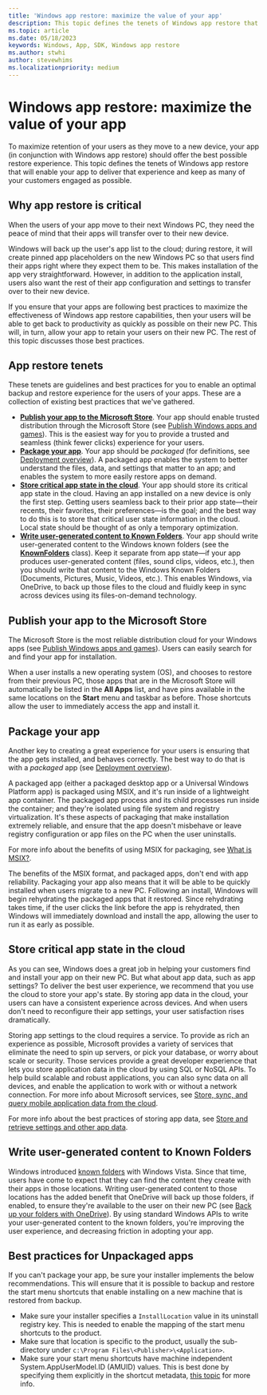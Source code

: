 ```yaml
---
title: 'Windows app restore: maximize the value of your app'
description: This topic defines the tenets of Windows app restore that will enable your app to deliver the best backup and restore experience it can.
ms.topic: article
ms.date: 05/18/2023
keywords: Windows, App, SDK, Windows app restore
ms.author: stwhi
author: stevewhims
ms.localizationpriority: medium
---
```


# Windows app restore: maximize the value of your app

To maximize retention of your users as they move to a new device, your app (in conjunction with Windows app restore) should offer the best possible restore experience. This topic defines the tenets of Windows app restore that will enable your app to deliver that experience and keep as many of your customers engaged as possible.

## Why app restore is critical

When the users of your app move to their next Windows PC, they need the peace of mind that their apps will transfer over to their new device.

Windows will back up the user's app list to the cloud; during restore, it will create pinned app placeholders on the new Windows PC so that users find their apps right where they expect them to be. This makes installation of the app very straightforward. However, in addition to the application install, users also want the rest of their app configuration and settings to transfer over to their new device.

If you ensure that your apps are following best practices to maximize the effectiveness of Windows app restore capabilities, then your users will be able to get back to productivity as quickly as possible on their new PC. This will, in turn, allow your app to retain your users on their new PC. The rest of this topic discusses those best practices.

## App restore tenets

These tenets are guidelines and best practices for you to enable an optimal backup and restore experience for the users of your apps. These are a collection of existing best practices that we've gathered.

* [**Publish your app to the Microsoft Store**](#publish-your-app-to-the-microsoft-store). Your app should enable trusted distribution through the Microsoft Store (see [Publish Windows apps and games](/windows/apps/publish/)). This is the easiest way for you to provide a trusted and seamless (think fewer clicks) experience for your users.
* [**Package your app**](#package-your-app). Your app should be *packaged* (for definitions, see [Deployment overview](/windows/apps/package-and-deploy/)). A packaged app enables the system to better understand the files, data, and settings that matter to an app; and enables the system to more easily restore apps on demand.
* [**Store critical app state in the cloud**](#store-critical-app-state-in-the-cloud). Your app should store its critical app state in the cloud. Having an app installed on a new device is only the first step. Getting users seamless back to their prior app state&mdash;their recents, their favorites, their preferences&mdash;is the goal; and the best way to do this is to store that critical user state information in the cloud. Local state should be thought of as only a temporary optimization.
* [**Write user-generated content to Known Folders**](#write-user-generated-content-to-known-folders). Your app should write user-generated content to the Windows known folders (see the [**KnownFolders**](/uwp/api/windows.storage.knownfolders) class). Keep it separate from app state&mdash;if your app produces user-generated content (files, sound clips, videos, etc.), then you should write that content to the Windows Known Folders (Documents, Pictures, Music, Videos, etc.). This enables Windows, via OneDrive, to back up those files to the cloud and fluidly keep in sync across devices using its files-on-demand technology.

## Publish your app to the Microsoft Store

The Microsoft Store is the most reliable distribution cloud for your Windows apps (see [Publish Windows apps and games](/windows/apps/publish/)). Users can easily search for and find your app for installation.

When a user installs a new operating system (OS), and chooses to restore from their previous PC, those apps that are in the Microsoft Store will automatically be listed in the **All Apps** list, and have pins available in the same locations on the **Start** menu and taskbar as before. Those shortcuts allow the user to immediately access the app and install it.

## Package your app

Another key to creating a great experience for your users is ensuring that the app gets installed, and behaves correctly. The best way to do that is with a *packaged* app (see [Deployment overview](/windows/apps/package-and-deploy/)).

A packaged app (either a packaged desktop app or a Universal Windows Platform app) is packaged using MSIX, and it's run inside of a lightweight app container. The packaged app process and its child processes run inside the container; and they're isolated using file system and registry virtualization. It's these aspects of packaging that make installation extremely reliable, and ensure that the app doesn't misbehave or leave registry configuration or app files on the PC when the user uninstalls.

For more info about the benefits of using MSIX for packaging, see [What is MSIX?](/windows/msix/overview).

The benefits of the MSIX format, and packaged apps, don't end with app reliability. Packaging your app also means that it will be able to be quickly installed when users migrate to a new PC. Following an install, Windows will begin rehydrating the packaged apps that it restored. Since rehydrating takes time, if the user clicks the link before the app is rehydrated, then Windows will immediately download and install the app, allowing the user to run it as early as possible.

## Store critical app state in the cloud

As you can see, Windows does a great job in helping your customers find and install your app on their new PC. But what about app data, such as app settings? To deliver the best user experience, we recommend that you use the cloud to store your app's state. By storing app data in the cloud, your users can have a consistent experience across devices. And when users don't need to reconfigure their app settings, your user satisfaction rises dramatically.

Storing app settings to the cloud requires a service. To provide as rich an experience as possible, Microsoft provides a variety of services that eliminate the need to spin up servers, or pick your database, or worry about scale or security. Those services provide a great developer experience that lets you store application data in the cloud by using SQL or NoSQL APIs. To help build scalable and robust applications, you can also sync data on all devices, and enable the application to work with or without a network connection. For more info about Microsoft services, see [Store, sync, and query mobile application data from the cloud](/azure/developer/mobile-apps/data-storage).

For more info about the best practices of storing app data, see [Store and retrieve settings and other app data](/windows/apps/design/app-settings/store-and-retrieve-app-data).

## Write user-generated content to Known Folders

Windows introduced [known folders](/windows/win32/shell/known-folders) with Windows Vista. Since that time, users have come to expect that they can find the content they create with their apps in those locations. Writing user-generated content to those locations has the added benefit that OneDrive will back up those folders, if enabled, to ensure they're available to the user on their new PC (see [Back up your folders with OneDrive](https://support.microsoft.com/office/back-up-your-folders-with-onedrive-d61a7930-a6fb-4b95-b28a-6552e77c3057)). By using standard Windows APIs to write your user-generated content to the known folders, you're improving the user experience, and decreasing friction in adopting your app.

## Best practices for Unpackaged apps
If you can't package your app, be sure your installer implements the below recommendations. This will ensure that it is possible to backup and restore the start menu shortcuts that enable installing on a new machine that is restored from backup.

* Make sure your installer specifies a `InstallLocation` value in its uninstall registry key. This is needed to enable the mapping of the start menu shortcuts to the product.
* Make sure that location is specific to the product, usually the sub-directory under `c:\Program Files\<Publisher>\<Application>`.
* Make sure your start menu shortcuts have machine independent System.AppUserModel.ID (AMUID) values. This is best done by specifying them explicitly in the shortcut metadata,  [this topic](/windows/win32/shell/appids#where-to-assign-an-appusermodelid) for more info.
